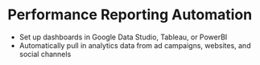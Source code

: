 # Performance Reporting Automation

- Set up dashboards in Google Data Studio, Tableau, or PowerBI
- Automatically pull in analytics data from ad campaigns, websites, and social channels